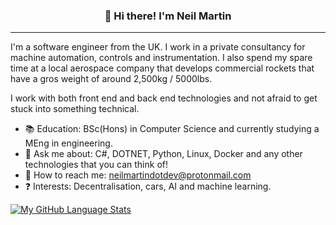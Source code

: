 
<h3 align="center">👋 Hi there! I'm Neil Martin</h3>
<p align="center">
</p>

---
I'm a software engineer from the UK. I work in a private consultancy for machine automation, controls and instrumentation. I also spend my spare time at a local aerospace company that develops commercial rockets that have a gros weight of around 2,500kg / 5000lbs.

I work with both front end and back end technologies and not afraid to get stuck into something technical. 

- :books:  Education: BSc(Hons) in Computer Science and currently studying a MEng in engineering.
- :speech_balloon: Ask me about: C#, DOTNET, Python, Linux, Docker and any other technologies that you can think of!
- :calling: How to reach me: neilmartindotdev@protonmail.com
- :question: Interests: Decentralisation, cars, AI and machine learning.

[![My GitHub Language Stats](https://github-readme-stats.vercel.app/api/top-langs/?username=neilmartindev&langs_count=5&theme=radical)]()

